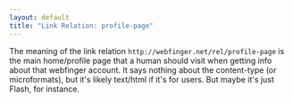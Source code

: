 ```yaml
---
layout: default
title: "Link Relation: profile-page"
---
```


The meaning of the link relation `http://webfinger.net/rel/profile-page` is the
main home/profile page that a human should visit when getting info about that
webfinger account. It says nothing about the content-type (or microformats),
but it's likely text/html if it's for users. But maybe it's just Flash, for
instance.
